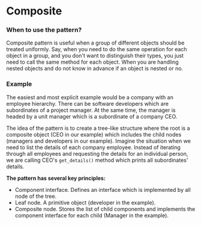 # Composite

### When to use the pattern?
Composite pattern is useful when a group of different objects should be treated uniformly.
Say, when you need to do the same operation for each object in a group, and you don't want to distinguish their types,
you just need to call the same method for each object. When you are handling nested objects and do not know in advance 
if an object is nested or no.

### Example
The easiest and most explicit example would be a company with an employee hierarchy.
There can be software developers which are subordinates of a project manager. At the same time,
the manager is headed by a unit manager which is a subordinate of a company CEO.

The idea of the pattern is to create a tree-like structure where the root is a composite object (CEO in our example) 
which includes the child nodes (managers and developers in our example).
Imagine the situation when we need to list the details of each company employee. Instead of iterating through all employees 
and requesting the details for an individual person, we are calling CEO's `get_details()` method which prints all subordinates' details.  

**The pattern has several key principles:**
* Component interface. Defines an interface which is implemented by all node of the tree.
* Leaf node. A primitive object (developer in the example).
* Composite node. Stores the list of child components and implements the component interface for each child (Manager in the example).
